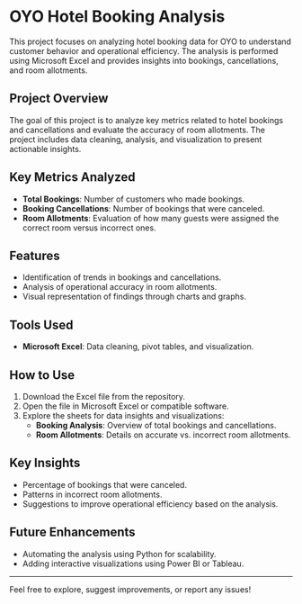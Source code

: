 # OYO Hotel Booking Analysis  

This project focuses on analyzing hotel booking data for OYO to understand customer behavior and operational efficiency. The analysis is performed using Microsoft Excel and provides insights into bookings, cancellations, and room allotments.

## Project Overview  
The goal of this project is to analyze key metrics related to hotel bookings and cancellations and evaluate the accuracy of room allotments. The project includes data cleaning, analysis, and visualization to present actionable insights.  

## Key Metrics Analyzed  
- **Total Bookings**: Number of customers who made bookings.  
- **Booking Cancellations**: Number of bookings that were canceled.  
- **Room Allotments**: Evaluation of how many guests were assigned the correct room versus incorrect ones.  

## Features  
- Identification of trends in bookings and cancellations.  
- Analysis of operational accuracy in room allotments.  
- Visual representation of findings through charts and graphs.  

## Tools Used  
- **Microsoft Excel**: Data cleaning, pivot tables, and visualization.  

## How to Use  
1. Download the Excel file from the repository.  
2. Open the file in Microsoft Excel or compatible software.  
3. Explore the sheets for data insights and visualizations:  
   - **Booking Analysis**: Overview of total bookings and cancellations.  
   - **Room Allotments**: Details on accurate vs. incorrect room allotments.

## Key Insights  
- Percentage of bookings that were canceled.  
- Patterns in incorrect room allotments.  
- Suggestions to improve operational efficiency based on the analysis.

## Future Enhancements  
- Automating the analysis using Python for scalability.  
- Adding interactive visualizations using Power BI or Tableau.

---

Feel free to explore, suggest improvements, or report any issues!

